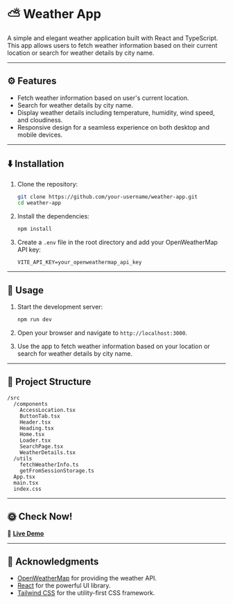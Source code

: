 # ⛅ Weather App

A simple and elegant weather application built with React and TypeScript. This app allows users to fetch weather information based on their current location or search for weather details by city name.

---

## ⚙️ Features

- Fetch weather information based on user's current location.
- Search for weather details by city name.
- Display weather details including temperature, humidity, wind speed, and cloudiness.
- Responsive design for a seamless experience on both desktop and mobile devices.

---

## ⬇️ Installation 

1. Clone the repository:
    ```bash
    git clone https://github.com/your-username/weather-app.git
    cd weather-app
    ```

2. Install the dependencies:
    ```bash
    npm install
    ```

3. Create a `.env` file in the root directory and add your OpenWeatherMap API key:
    ```env
    VITE_API_KEY=your_openweathermap_api_key
    ```
---

## 📂 Usage

1. Start the development server:
    ```bash
    npm run dev
    ```

2. Open your browser and navigate to `http://localhost:3000`.

3. Use the app to fetch weather information based on your location or search for weather details by city name.

---

## 🩻 Project Structure 

```
/src
  /components
    AccessLocation.tsx
    ButtonTab.tsx
    Header.tsx
    Heading.tsx
    Home.tsx
    Loader.tsx
    SearchPage.tsx
    WeatherDetails.tsx
  /utils
    fetchWeatherInfo.ts
    getFromSessionStorage.ts
  App.tsx
  main.tsx
  index.css
```

---

## 🌞 Check Now!

🔗 **[Live Demo](https://ms-weather-app.vercel.app/)**

---

## 📒 Acknowledgments 

- [OpenWeatherMap](https://openweathermap.org/) for providing the weather API.
- [React](https://reactjs.org/) for the powerful UI library.
- [Tailwind CSS](https://tailwindcss.com/) for the utility-first CSS framework.
